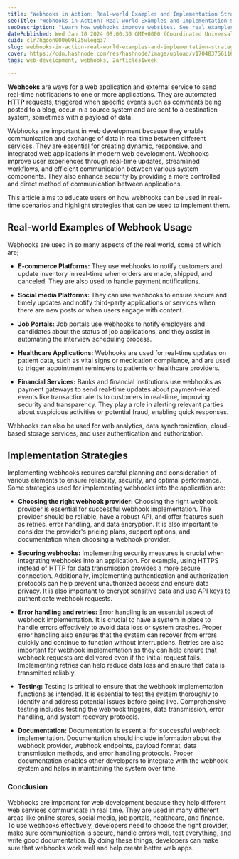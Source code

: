 ```yaml
---
title: "Webhooks in Action: Real-world Examples and Implementation Strategies"
seoTitle: "Webhooks in Action: Real-world Examples and Implementation Strategies"
seoDescription: "Learn how webhooks improve websites. See real examples in online stores, social media, jobs, health, and finance. Learn implementation strategies."
datePublished: Wed Jan 10 2024 08:00:30 GMT+0000 (Coordinated Universal Time)
cuid: clr7hqoon000e09l25wlegq37
slug: webhooks-in-action-real-world-examples-and-implementation-strategies
cover: https://cdn.hashnode.com/res/hashnode/image/upload/v1704837561167/917f856c-d0a5-46fa-a026-4d5c27524490.png
tags: web-development, webhooks, 2articles1week

---
```


**Webhooks** are ways for a web application and external service to send real-time notifications to one or more applications. They are automated [**HTTP**](https://www.freecodecamp.org/news/what-is-http/) requests, triggered when specific events such as comments being posted to a blog, occur in a source system and are sent to a destination system, sometimes with a payload of data.

Webhooks are important in web development because they enable communication and exchange of data in real time between different services. They are essential for creating dynamic, responsive, and integrated web applications in modern web development. Webhooks improve user experiences through real-time updates, streamlined workflows, and efficient communication between various system components. They also enhance security by providing a more controlled and direct method of communication between applications.

This article aims to educate users on how webhooks can be used in real-time scenarios and highlight strategies that can be used to implement them.

## Real-world Examples of Webhook Usage

Webhooks are used in so many aspects of the real world, some of which are;

* **E-commerce Platforms:** They use webhooks to notify customers and update inventory in real-time when orders are made, shipped, and canceled. They are also used to handle payment notifications.
    
* **Social media Platforms:** They can use webhooks to ensure secure and timely updates and notify third-party applications or services when there are new posts or when users engage with content.
    
* **Job Portals:** Job portals use webhooks to notify employers and candidates about the status of job applications, and they assist in automating the interview scheduling process.
    
* **Healthcare Applications:** Webhooks are used for real-time updates on patient data, such as vital signs or medication compliance, and are used to trigger appointment reminders to patients or healthcare providers.
    
* **Financial Services:** Banks and financial institutions use webhooks as payment gateways to send real-time updates about payment-related events like transaction alerts to customers in real-time, improving security and transparency. They play a role in alerting relevant parties about suspicious activities or potential fraud, enabling quick responses.
    

Webhooks can also be used for web analytics, data synchronization, cloud-based storage services, and user authentication and authorization.

## Implementation Strategies

Implementing webhooks requires careful planning and consideration of various elements to ensure reliability, security, and optimal performance. Some strategies used for implementing webhooks into the application are:

* **Choosing the right webhook provider:** Choosing the right webhook provider is essential for successful webhook implementation. The provider should be reliable, have a robust API, and offer features such as retries, error handling, and data encryption. It is also important to consider the provider's pricing plans, support options, and documentation when choosing a webhook provider.
    
* **Securing webhooks:** Implementing security measures is crucial when integrating webhooks into an application. For example, using HTTPS instead of HTTP for data transmission provides a more secure connection. Additionally, implementing authentication and authorization protocols can help prevent unauthorized access and ensure data privacy. It is also important to encrypt sensitive data and use API keys to authenticate webhook requests.
    
* **Error handling and retries:** Error handling is an essential aspect of webhook implementation. It is crucial to have a system in place to handle errors effectively to avoid data loss or system crashes. Proper error handling also ensures that the system can recover from errors quickly and continue to function without interruptions. Retries are also important for webhook implementation as they can help ensure that webhook requests are delivered even if the initial request fails. Implementing retries can help reduce data loss and ensure that data is transmitted reliably.
    
* **Testing:** Testing is critical to ensure that the webhook implementation functions as intended. It is essential to test the system thoroughly to identify and address potential issues before going live. Comprehensive testing includes testing the webhook triggers, data transmission, error handling, and system recovery protocols.
    
* **Documentation:** Documentation is essential for successful webhook implementation. Documentation should include information about the webhook provider, webhook endpoints, payload format, data transmission methods, and error handling protocols. Proper documentation enables other developers to integrate with the webhook system and helps in maintaining the system over time.
    

### Conclusion

Webhooks are important for web development because they help different web services communicate in real time. They are used in many different areas like online stores, social media, job portals, healthcare, and finance. To use webhooks effectively, developers need to choose the right provider, make sure communication is secure, handle errors well, test everything, and write good documentation. By doing these things, developers can make sure that webhooks work well and help create better web apps.